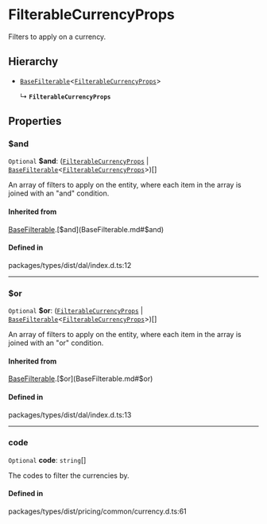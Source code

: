 # FilterableCurrencyProps

Filters to apply on a currency.

## Hierarchy

- [`BaseFilterable`](BaseFilterable.md)<[`FilterableCurrencyProps`](FilterableCurrencyProps.md)\>

  ↳ **`FilterableCurrencyProps`**

## Properties

### $and

 `Optional` **$and**: ([`FilterableCurrencyProps`](FilterableCurrencyProps.md) \| [`BaseFilterable`](BaseFilterable.md)<[`FilterableCurrencyProps`](FilterableCurrencyProps.md)\>)[]

An array of filters to apply on the entity, where each item in the array is joined with an "and" condition.

#### Inherited from

[BaseFilterable](BaseFilterable.md).[$and](BaseFilterable.md#$and)

#### Defined in

packages/types/dist/dal/index.d.ts:12

___

### $or

 `Optional` **$or**: ([`FilterableCurrencyProps`](FilterableCurrencyProps.md) \| [`BaseFilterable`](BaseFilterable.md)<[`FilterableCurrencyProps`](FilterableCurrencyProps.md)\>)[]

An array of filters to apply on the entity, where each item in the array is joined with an "or" condition.

#### Inherited from

[BaseFilterable](BaseFilterable.md).[$or](BaseFilterable.md#$or)

#### Defined in

packages/types/dist/dal/index.d.ts:13

___

### code

 `Optional` **code**: `string`[]

The codes to filter the currencies by.

#### Defined in

packages/types/dist/pricing/common/currency.d.ts:61

